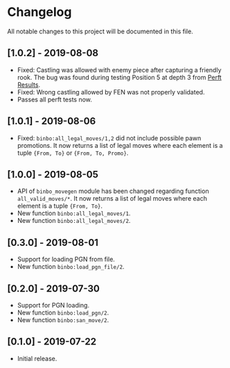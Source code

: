 # Changelog

All notable changes to this project will be documented in this file.

## [1.0.2] - 2019-08-08

- Fixed: Castling was allowed with enemy piece after capturing a friendly rook. The bug was found during testing Position 5 at depth 3 from [Perft Results](https://www.chessprogramming.org/Perft_Results).
- Fixed: Wrong castling allowed by FEN was not properly validated.
- Passes all perft tests now.

## [1.0.1] - 2019-08-06

- Fixed: `binbo:all_legal_moves/1,2` did not include possible pawn promotions. It now returns a list of legal moves where each element is a tuple `{From, To}` or `{From, To, Promo}`.

## [1.0.0] - 2019-08-05

- API of `binbo_movegen` module has been changed regarding function `all_valid_moves/*`. It now returns a list of legal moves where each element is a tuple `{From, To}`.
- New function `binbo:all_legal_moves/1`.
- New function `binbo:all_legal_moves/2`.

## [0.3.0] - 2019-08-01

- Support for loading PGN from file.
- New function `binbo:load_pgn_file/2`.

## [0.2.0] - 2019-07-30

- Support for PGN loading.
- New function `binbo:load_pgn/2`.
- New function `binbo:san_move/2`.

## [0.1.0] - 2019-07-22

- Initial release.
